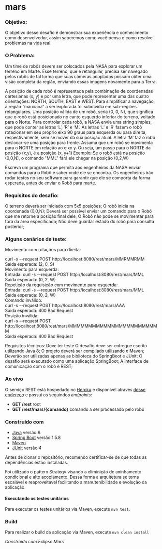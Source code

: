 # mars

### Objetivo:
O objetivo desse desafio é demonstrar sua experiência e conhecimento como desenvolvedor, assim saberemos como você pensa e como resolve problemas na vida real.

### O Problema:
Um time de robôs devem ser colocados pela NASA para explorar um terreno em Marte.
Esse terreno, que é retangular, precisa ser navegado pelos robôs de tal forma que suas câmeras acopladas possam obter uma visão completa da região, enviando essas imagens novamente para a Terra.

A posição de cada robô é representada pela combinação de coordenadas cartesianas (x, y) e por uma letra, que pode representar uma das quatro orientações: NORTH, SOUTH, EAST e WEST. Para simplificar a navegação, a região “marciana” a ser explorada foi subdividia em sub-regiões retangulares.
Uma posição válida de um robô, seria (0, 0, N), que significa que o robô está posicionado no canto esquerdo inferior do terreno, voltado para o Norte.
Para controlar cada robô, a NASA envia uma string simples, que pode conter as letras ‘L’, ‘R’ e ‘M’. As letras ‘L’ e ‘R’ fazem o robô rotacionar em seu próprio eixo 90 graus para esquerda ou para direita, respectivamente, sem se mover da sua posição atual. A letra ‘M’ faz o robô deslocar-se uma posição para frente.
Assuma que um robô se movimenta para o NORTE em relação ao eixo y. Ou seja, um passo para o NORTE da posição (x,y), é a posição (x, y+1)
Exemplo: Se o robô está na posição (0,0,N), o comando "MML" fará ele chegar na posição (0,2,W)

Escreva um programa que permita aos engenheiros da NASA enviar comandos para o Robô e saber onde ele se encontra. Os engenheiros irão rodar testes no seu software para garantir que ele se comporta da forma esperada, antes de enviar o Robô para marte.

### Requisitos do desafio:

O terreno deverá ser iniciado com 5x5 posições;
O robô inicia na coordenada (0,0,N);
Deverá ser possível enviar um comando para o Robô que me retorne a posição final dele;
O Robô não pode se movimentar para fora da área especificada;
Não deve guardar estado do robô para consulta posterior;

### Alguns cenários de teste:
Movimento com rotações para direita:

curl -s --request POST http://localhost:8080/rest/mars/MMRMMRMM  
Saída esperada: (2, 0, S)  
Movimento para esquerda:  
Entrada: curl -s --request POST http://localhost:8080/rest/mars/MML  
Saída esperada: (0, 2, W)  
Repetição da requisição com movimento para esquerda:  
Entrada: curl -s --request POST http://localhost:8080/rest/mars/MML  
Saída esperada: (0, 2, W)  
Comando inválido:  
curl -s --request POST http://localhost:8080/rest/mars/AAA  
Saída esperada: 400 Bad Request  
Posição inválida:  
curl -s --request POST http://localhost:8080/rest/mars/MMMMMMMMMMMMMMMMMMMMMMMM  
Saída esperada: 400 Bad Request 

Requisitos técnicos:
Deve ter teste
O desafio deve ser entregue escrito utilizando Java 8;
O projeto deverá ser compilado utilizando o Maven;
Deverão ser utilizadas apenas as biblioteca do SpringBoot e JUnit;
O desafio será executado como uma aplicação SpringBoot;
A interface de comunicação com o robô é REST;

### Ao vivo

O serviço REST está hospedado no [Heroku](heroku.com) e disponível através [desse endereço](https://mars-nasa.herokuapp.com) e possui os seguindos *endpoints*:
 * **GET /rest** root
 * **GET /rest/mars/{comando}** comando a ser processado pelo robô

### Construído com

  * [Java](http://www.oracle.com/technetwork/java/javase/overview/java8-2100321.html) versão 8.
  * [Spring Boot](https://projects.spring.io/spring-boot/) versão 1.5.8
  * [Maven](https://maven.apache.org/)
  * [JUnit](http://junit.org/junit5/) versão 4

Antes de clonar o repositório, recomendo certificar-se de que todas as dependências estão instaladas.

Foi utilizado o pattern Strategy visando a eliminição de aninhamento condicional e alto acoplamento. Dessa forma a arquitetura se torna escalável e reaproveitável facilitando a manutenibilidade e evolução da aplicação.

#### Executando os testes unitários
 
 Para executar os testes unitários via Maven, execute `mvn test`.
 
### Build

Para realizar o build da aplicação via Maven, execute `mvn clean install`

*Construído com Eclipse Mars*
